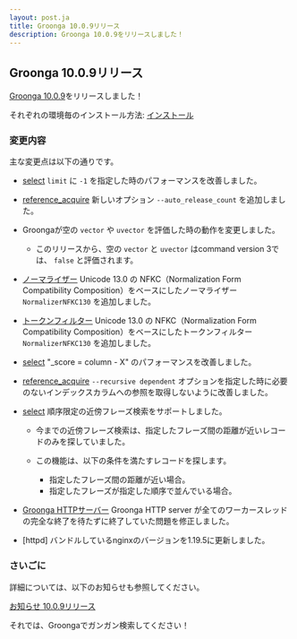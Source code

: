 ```yaml
---
layout: post.ja
title: Groonga 10.0.9リリース
description: Groonga 10.0.9をリリースしました！
---
```


## Groonga 10.0.9リリース

[Groonga 10.0.9](/ja/docs/news.html#release-10-0-9)をリリースしました！

それぞれの環境毎のインストール方法: [インストール](/ja/docs/install.html)

### 変更内容

主な変更点は以下の通りです。

  * [select](/ja/docs/reference/commands/select.html) `limit` に `-1` を指定した時のパフォーマンスを改善しました。

  * [reference_acquire](/ja/docs/reference/commands/reference_acquire.html) 新しいオプション `--auto_release_count` を追加しました。

  * Groongaが空の `vector` や `uvector` を評価した時の動作を変更しました。

    * このリリースから、空の `vector` と `uvector` はcommand version 3では、 `false` と評価されます。

  * [ノーマライザー](/ja/docs/reference/normalizers.html) Unicode 13.0 の NFKC（Normalization Form Compatibility Composition）をベースにしたノーマライザー `NormalizerNFKC130` を追加しました。

  * [トークンフィルター](/ja/docs/reference/token_filters.html) Unicode 13.0 の NFKC（Normalization Form Compatibility Composition）をベースにしたトークンフィルター `NormalizerNFKC130` を追加しました。

  * [select](/ja/docs/reference/commands/select.html) "_score = column - X" のパフォーマンスを改善しました。

  * [reference_acquire](/ja/docs/reference/commands/reference_acquire.html) `--recursive dependent` オプションを指定した時に必要のないインデックスカラムへの参照を取得しないように改善しました。

  * [select](/ja/docs/reference/commands/select.html) 順序限定の近傍フレーズ検索をサポートしました。

    * 今までの近傍フレーズ検索は、指定したフレーズ間の距離が近いレコードのみを探していました。
    * この機能は、以下の条件を満たすレコードを探します。

      * 指定したフレーズ間の距離が近い場合。
      * 指定したフレーズが指定した順序で並んでいる場合。

  * [Groonga HTTPサーバー](/ja/docs/reference/executables/groonga-server-http.html) Groonga HTTP server が全てのワーカースレッドの完全な終了を待たずに終了していた問題を修正しました。

  * [httpd] バンドルしているnginxのバージョンを1.19.5に更新しました。

### さいごに

詳細については、以下のお知らせも参照してください。

[お知らせ 10.0.9リリース](/ja/docs/news.html#release-10-0-9)

それでは、Groongaでガンガン検索してください！
